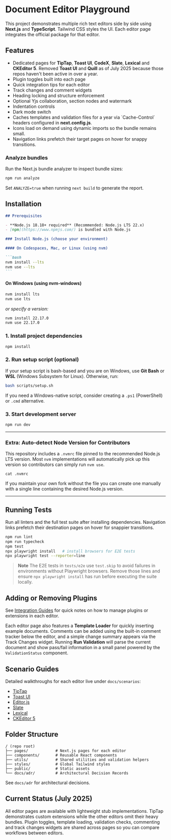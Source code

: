 # Document Editor Playground

This project demonstrates multiple rich text editors side by side using **Next.js** and **TypeScript**. Tailwind CSS styles the UI. Each editor page integrates the official package for that editor.

## Features

- Dedicated pages for **TipTap**, **Toast UI**, **CodeX**, **Slate**, **Lexical** and **CKEditor 5**. Removed **Toast UI** and **Quill** as of July 2025 because those repos haven't been active in over a year.
- Plugin toggles built into each page
- Quick integration tips for each editor
- Track changes and comment widgets
- Heading locking and structure enforcement
- Optional Yjs collaboration, section nodes and watermark
- Indentation controls
- Dark mode switch
- Caches templates and validation files for a year via \`Cache-Control\` headers
  configured in **next.config.js**.
- Icons load on demand using dynamic imports so the bundle remains small.
- Navigation links prefetch their target pages on hover for snappy transitions.

### Analyze bundles

Run the Next.js bundle analyzer to inspect bundle sizes:

```bash
npm run analyze
```

Set `ANALYZE=true` when running `next build` to generate the report.

## Installation

````markdown
## Prerequisites

- **Node.js 18.18+ required** (Recommended: Node.js LTS 22.x)
- [npm](https://www.npmjs.com/) is bundled with Node.js

### Install Node.js (choose your environment)

#### On Codespaces, Mac, or Linux (using nvm)

```bash
nvm install --lts
nvm use --lts
```
````

#### On Windows (using nvm-windows)

```cmd
nvm install lts
nvm use lts
```

_or specify a version:_

```cmd
nvm install 22.17.0
nvm use 22.17.0
```

### 1. Install project dependencies

```bash
npm install
```

### 2. Run setup script (optional)

If your setup script is bash-based and you are on Windows, use **Git Bash** or **WSL** (Windows Subsystem for Linux).
Otherwise, run:

```bash
bash scripts/setup.sh
```

If you need a Windows-native script, consider creating a `.ps1` (PowerShell) or `.cmd` alternative.

### 3. Start development server

```bash
npm run dev
```

---

### **Extra: Auto-detect Node Version for Contributors**

This repository includes a `.nvmrc` file pinned to the recommended Node.js LTS
version. Most `nvm` implementations will automatically pick up this version so
contributors can simply run `nvm use`.

```
cat .nvmrc
```

If you maintain your own fork without the file you can create one manually with
a single line containing the desired Node.js version.

---

## Running Tests

Run all linters and the full test suite after installing dependencies.
Navigation links prefetch their destination pages on hover for snappier
transitions.

```bash
npm run lint
npm run typecheck
npm test
npx playwright install   # install browsers for E2E tests
npx playwright test --reporter=line
```

> **Note** The E2E tests in `tests/e2e` use `test.skip` to avoid failures in
> environments without Playwright browsers. Remove those lines and ensure
> `npx playwright install` has run before executing the suite locally.

## Adding or Removing Plugins

See [Integration Guides](docs/integration-guides.md) for quick notes on how to manage plugins or extensions in each editor.

Each editor page also features a **Template Loader** for quickly inserting example
documents. Comments can be added using the built-in comment tracker below the
editor, and a simple change summary appears via the Track Changes widget.
Running **Run Validation** will parse the current document and show pass/fail
information in a small panel powered by the `ValidationStatus` component.

## Scenario Guides

Detailed walkthroughs for each editor live under `docs/scenarios`:

- [TipTap](docs/scenarios/tiptap.md)
- [Toast UI](docs/scenarios/toast.md)
- [Editor.js](docs/scenarios/codex.md)
- [Slate](docs/scenarios/slate.md)
- [Lexical](docs/scenarios/lexical.md)
- [CKEditor 5](docs/scenarios/ckeditor.md)

## Folder Structure

```
/ (repo root)
├── pages/            # Next.js pages for each editor
├── components/       # Reusable React components
├── utils/            # Shared utilities and validation helpers
├── styles/           # Global Tailwind styles
├── public/           # Static assets
└── docs/adr/         # Architectural Decision Records
```

See `docs/adr` for architectural decisions.

## Current Status (July 2025)

All editor pages are available with lightweight stub implementations. TipTap demonstrates custom extensions while the other editors omit their heavy bundles. Plugin toggles, template loading, validation checks, commenting and track changes widgets are shared across pages so you can compare workflows between editors.
